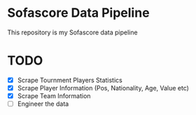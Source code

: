 # Sofascore Data Pipeline

This repository is my Sofascore data pipeline

# TODO

- [x] Scrape Tournment Players Statistics
- [x] Scrape Player Information (Pos, Nationality, Age, Value etc)
- [x] Scrape Team Information
- [ ] Engineer the data